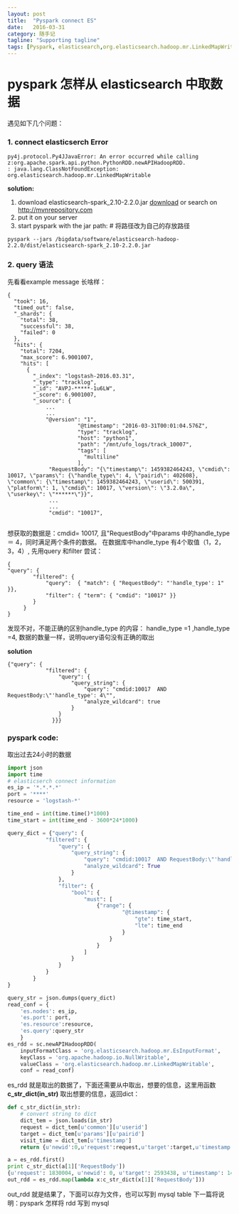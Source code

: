 ```yaml
---
layout: post
title:  "Pyspark connect ES"
date:   2016-03-31
category: 随手记
tagline: "Supporting tagline"
tags: [Pyspark, elasticsearch,org.elasticsearch.hadoop.mr.LinkedMapWritable,]
---
```



# pyspark 怎样从 elasticsearch 中取数据

遇见如下几个问题：

### 1. connect elasticserch Error

```
py4j.protocol.Py4JJavaError: An error occurred while calling z:org.apache.spark.api.python.PythonRDD.newAPIHadoopRDD.
: java.lang.ClassNotFoundException: org.elasticsearch.hadoop.mr.LinkedMapWritable
```

**solution:**
1. download elasticsearch-spark_2.10-2.2.0.jar [download](http://mvnrepository.com/artifact/org.elasticsearch/elasticsearch-spark_2.10) or search on http://mvnrepository.com
2. put it on your server
3. start pyspark with the jar path: # 将路径改为自己的存放路径

```
pyspark --jars /bigdata/software/elasticsearch-hadoop-2.2.0/dist/elasticsearch-spark_2.10-2.2.0.jar
```

### 2. query 语法
先看看example message 长啥样：

```
{
  "took": 16,
  "timed_out": false,
  "_shards": {
    "total": 38,
    "successful": 38,
    "failed": 0
  },
  "hits": {
    "total": 7204,
    "max_score": 6.9001007,
    "hits": [
      {
        "_index": "logstash-2016.03.31",
        "_type": "tracklog",
        "_id": "AVPJ-*****-1u6LW",
        "_score": 6.9001007,
        "_source": {
            ...
            ...
            "@version": "1",
                      "@timestamp": "2016-03-31T00:01:04.576Z",
                      "type": "tracklog",
                      "host": "python1",
                      "path": "/mnt/ufo_logs/track_10007",
                      "tags": [
                        "multiline"
                      ],
             "RequestBody": "{\"timestamp\": 1459382464243, \"cmdid\": 10017, \"params\": {\"handle_type\": 4, \"pairid\": 402608}, \"common\": {\"timestamp\": 1459382464243, \"userid\": 500391, \"platform\": 1, \"cmdid\": 10017, \"version\": \"3.2.0a\", \"userkey\": \"******\"}}",
             ...
             ...
             "cmdid": "10017",


 ```

想获取的数据是：cmdid= 10017, 且"RequestBody"中params 中的handle_type ＝ 4，同时满足两个条件的数据。
在数据库中handle_type 有4个取值（1，2，3，4）,
先用query 和filter 尝试：


```
{
"query": {
        "filtered": {
            "query":  { "match": { "RequestBody": "'handle_type': 1" }},
            "filter": { "term": { "cmdid": "10017" }}
        }
     }
}
```

发现不对，不能正确的区别handle_type 的内容：
handle_type =1 ,handle_type =4, 数据的数量一样，说明query语句没有正确的取出

**solution**

```
{"query": {
            "filtered": {
                "query": {
                    "query_string": {
                        "query": "cmdid:10017  AND RequestBody:\"'handle_type': 4\"",
                        "analyze_wildcard": true
                    }
                }
              }}}
```

### pyspark code:
取出过去24小时的数据

```python
import json
import time
# elasticserch connect information  
es_ip = '*.*.*.*'
port = '****'
resource = 'logstash-*'

time_end = int(time.time()*1000)
time_start = int(time_end - 3600*24*1000)

query_dict = {"query": {
            "filtered": {
                "query": {
                    "query_string": {
                        "query": "cmdid:10017  AND RequestBody:\"'handle_type': 4\"",
                        "analyze_wildcard": True
                    }
                },
                "filter": {
                    "bool": {
                        "must": [
                            {"range": {
                                    "@timestamp": {
                                        "gte": time_start,
                                        "lte": time_end
                                    }
                                }
                            }
                        ]
                    }
                }
            }
        }
}

query_str = json.dumps(query_dict)
read_conf = {
    'es.nodes': es_ip,
    'es.port': port,
    'es.resource':resource,
    'es.query':query_str
    }
es_rdd = sc.newAPIHadoopRDD(
    inputFormatClass = 'org.elasticsearch.hadoop.mr.EsInputFormat',
    keyClass = 'org.apache.hadoop.io.NullWritable',
    valueClass = 'org.elasticsearch.hadoop.mr.LinkedMapWritable',
    conf = read_conf)

```

es_rdd 就是取出的数据了，下面还需要从中取出，想要的信息，这里用函数 **c_str_dict(in_str)** 取出想要的信息，返回dict：


```python
def c_str_dict(in_str):
    # convert string to dict
    dict_tem = json.loads(in_str)
    request = dict_tem[u'common'][u'userid']
    target = dict_tem[u'params'][u'pairid']
    visit_time = dict_tem[u'timestamp']
    return {u'newid':0,u'request':request,u'target':target,u'timestamp':visit_time}

a = es_rdd.first()
print c_str_dict(a[1]['RequestBody'])
{u'request': 1830004, u'newid': 0, u'target': 2593438, u'timestamp': 1459267263513}
out_rdd = es_rdd.map(lambda x:c_str_dict(x[1]['RequestBody']))
```

out_rdd 就是结果了，下面可以存为文件，也可以写到 mysql table
下一篇将说明：pyspark 怎样将 rdd 写到 mysql
